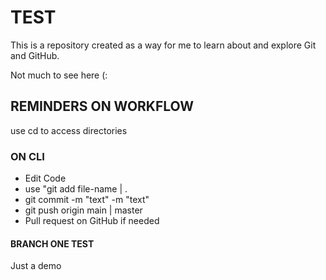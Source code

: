 # TEST

This is a repository created as a way for me to learn about and explore Git and GitHub.

Not much to see here (:

## REMINDERS ON WORKFLOW

use cd to access directories

### ON CLI
- Edit Code
- use "git add file-name | .
- git commit -m "text" -m "text"
- git push origin main | master 
- Pull request on GitHub if needed

#### BRANCH ONE TEST
Just a demo